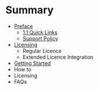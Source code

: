 # Summary

* [Preface](README.md)
   * [1.1 Quick Links](quick_links.md)
   * [Support Policy](support_policy.md)
* [Licensing](chapter1.md)
   * Regular Licence
   * Extended Licence Integration
* [Getting Started](getting_started.md)
* How to
* Licensing
* FAQs

